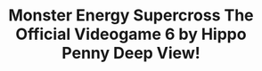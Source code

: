 ---
title: Monster Energy Supercross The Official Videogame 6 by Hippo Penny Deep View!
layout: scoredetail
permalink: /meta-score/monster-energy-supercross-the-official-videogame-6
header:
  teaser: /assets/images/monster-energy-supercross-the-official-videogame-6.jpg
  video:
    id: qfiQbMVn6wI
    provider: youtube
---